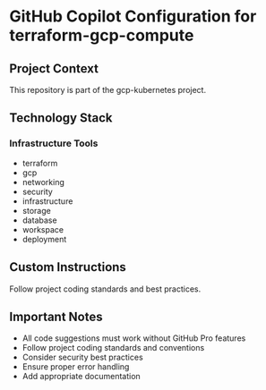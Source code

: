 # GitHub Copilot Configuration for terraform-gcp-compute

## Project Context
This repository is part of the gcp-kubernetes project.

## Technology Stack




### Infrastructure Tools
- terraform
- gcp
- networking
- security
- infrastructure
- storage
- database
- workspace
- deployment



## Custom Instructions
Follow project coding standards and best practices.

## Important Notes
- All code suggestions must work without GitHub Pro features
- Follow project coding standards and conventions
- Consider security best practices
- Ensure proper error handling
- Add appropriate documentation